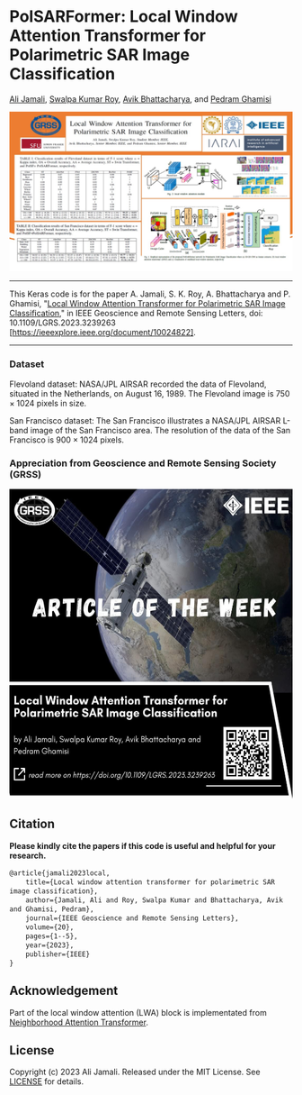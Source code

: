 # PolSARFormer: Local Window Attention Transformer for Polarimetric SAR Image Classification



[Ali Jamali](https://www.researchgate.net/profile/Ali-Jamali), [Swalpa Kumar Roy](https://swalpa.github.io), [Avik Bhattacharya](http://www.mrslab.in/Avik/), and [Pedram Ghamisi](https://www.iarai.ac.at/people/pedramghamisi/)


<img src="PolSARFormer.jpg"/>


___________

This Keras code is for the paper A. Jamali, S. K. Roy, A. Bhattacharya and P. Ghamisi, "[Local Window Attention Transformer for Polarimetric SAR Image Classification](https://github.com/aj1365/PolSARFormer/blob/main/main.pdf)," in IEEE Geoscience and Remote Sensing Letters, doi: 10.1109/LGRS.2023.3239263 [https://ieeexplore.ieee.org/document/10024822].


---------------------
### Dataset

Flevoland dataset: NASA/JPL AIRSAR recorded the data of Flevoland, situated in the Netherlands, on August 16, 1989. 
The Flevoland image is $750\times1024$ pixels in size.


San Francisco dataset: The San Francisco illustrates a NASA/JPL AIRSAR L-band image of the San Francisco area. 
The resolution of the data of the San Francisco is $900\times1024$ pixels.

### Appreciation from Geoscience and Remote Sensing Society (GRSS)

<img src="./image.jpeg" width="700" height="550"/>



Citation
---------------------

**Please kindly cite the papers if this code is useful and helpful for your research.**

    @article{jamali2023local,
        title={Local window attention transformer for polarimetric SAR image classification},
        author={Jamali, Ali and Roy, Swalpa Kumar and Bhattacharya, Avik and Ghamisi, Pedram},
        journal={IEEE Geoscience and Remote Sensing Letters},
        volume={20},
        pages={1--5},
        year={2023},
        publisher={IEEE}
    }

Acknowledgement
---------------------

Part of the local window attention (LWA) block is implementated from [Neighborhood Attention Transformer](https://github.com/SHI-Labs/Neighborhood-Attention-Transformer). 

## License

Copyright (c) 2023 Ali Jamali. Released under the MIT License. See [LICENSE](LICENSE) for details.
